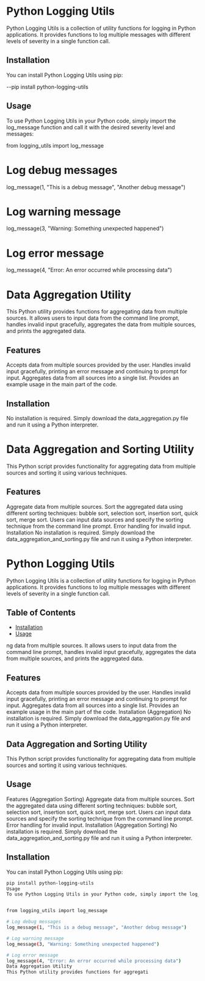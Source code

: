 # Python Logging Utils
Python Logging Utils is a collection of utility functions for logging in Python applications. It provides functions to log multiple messages with different levels of severity in a single function call.

## Installation
You can install Python Logging Utils using pip:


--pip install python-logging-utils
## Usage
To use Python Logging Utils in your Python code, simply import the log_message function and call it with the desired severity level and messages:


from logging_utils import log_message

# Log debug messages
log_message(1, "This is a debug message", "Another debug message")

# Log warning message
log_message(3, "Warning: Something unexpected happened")

# Log error message
log_message(4, "Error: An error occurred while processing data")

# Data Aggregation Utility
This Python utility provides functions for aggregating data from multiple sources. It allows users to input data from the command line prompt, handles invalid input gracefully, aggregates the data from multiple sources, and prints the aggregated data.

## Features
Accepts data from multiple sources provided by the user.
Handles invalid input gracefully, printing an error message and continuing to prompt for input.
Aggregates data from all sources into a single list.
Provides an example usage in the main part of the code.
## Installation
No installation is required. Simply download the data_aggregation.py file and run it using a Python interpreter.

# Data Aggregation and Sorting Utility
This Python script provides functionality for aggregating data from multiple sources and sorting it using various techniques.

## Features
Aggregate data from multiple sources.
Sort the aggregated data using different sorting techniques: bubble sort, selection sort, insertion sort, quick sort, merge sort.
Users can input data sources and specify the sorting technique from the command line prompt.
Error handling for invalid input.
Installation
No installation is required. Simply download the data_aggregation_and_sorting.py file and run it using a Python interpreter.


# Python Logging Utils

Python Logging Utils is a collection of utility functions for logging in Python applications. It provides functions to log multiple messages with different levels of severity in a single function call.

## Table of Contents
- [Installation](#installation)
- [Usage](#usage)

ng data from multiple sources. It allows users to input data from the command line prompt, handles invalid input gracefully, aggregates the data from multiple sources, and prints the aggregated data.

## Features
Accepts data from multiple sources provided by the user.
Handles invalid input gracefully, printing an error message and continuing to prompt for input.
Aggregates data from all sources into a single list.
Provides an example usage in the main part of the code.
Installation (Aggregation)
No installation is required. Simply download the data_aggregation.py file and run it using a Python interpreter.

## Data Aggregation and Sorting Utility
This Python script provides functionality for aggregating data from multiple sources and sorting it using various techniques.

## Usage
Features (Aggregation Sorting)
Aggregate data from multiple sources.
Sort the aggregated data using different sorting techniques: bubble sort, selection sort, insertion sort, quick sort, merge sort.
Users can input data sources and specify the sorting technique from the command line prompt.
Error handling for invalid input.
Installation (Aggregation Sorting)
No installation is required. Simply download the data_aggregation_and_sorting.py file and run it using a Python interpreter.
## Installation
You can install Python Logging Utils using pip:

```sh
pip install python-logging-utils
Usage
To use Python Logging Utils in your Python code, simply import the log_message function and call it with the desired severity level and messages:


from logging_utils import log_message

# Log debug messages
log_message(1, "This is a debug message", "Another debug message")

# Log warning message
log_message(3, "Warning: Something unexpected happened")

# Log error message
log_message(4, "Error: An error occurred while processing data")
Data Aggregation Utility
This Python utility provides functions for aggregati